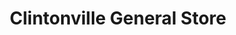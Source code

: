 ---
title: "Clintonville General Store"
url: /clintonville/clintonville-general-store/
shop: Dorfladen
---